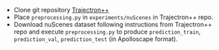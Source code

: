 * Clone git repository [Trajectron++](git@github.com:StanfordASL/Trajectron-plus-plus.git)
* Place `preprocessing.py` in `experiments/nuScenes` in Trajectron++ repo.
* Download nuScenes dataset following instructions from Trajectron++ repo and execute `preprocessing.py` to produce `prediction_train`, `prediction_val`, `prediction_test` (in Apolloscape format).
